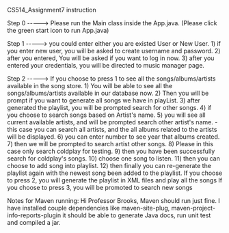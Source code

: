 CS514_Assignment7 instruction

Step 0 -----> Please run the Main class inside the App.java. (Please click the green start icon to run App.java)

Step 1 -----> you could enter either you are existed User or New User.
        1) if you enter new user, you will be asked to create username and password.
        2) after you entered, You will be asked if you want to log in now.
        3) after you entered your credentials, you will be directed to music manager page.

Step 2 -----> 
        If you choose to press 1 to see all the songs/albums/artists available in the song store.
                1) You will be able to see all the songs/albums/artists available in our database now.
                2) Then you will be prompt if you want to generate all songs we have in playList.
                3) after generated the playlist, you will be prompted search for other songs.
                4) if you choose to search songs based on Artist's name.
                5) you will see all current available artists, and will be prompted search other artist's name.
                - this case you can search all artists, and the all albums related to the artists will be displayed.
                6) you can enter number to see year that albums created.
                7) then we will be prompted to search artist other songs.
                8) Please in this case only search coldplay for testing.
                9) then you have been successfully search for coldplay's songs.
                10) choose one song to listen.
                11) then you can choose to add song into playlist.
                12) then finally you can re-generate the playlist again with the newest song been added to the playlist.
        If you choose to press 2, you will generate the playlist in XML files and play all the songs
        If you choose to press 3, you will be promoted to search new songs


Notes for Maven running: Hi Professor Brooks, Maven should run just fine. I have
installed couple dependencies like maven-site-plug, maven-project-info-reports-plugin
it should be able to generate Java docs, run unit test and compiled a jar.
